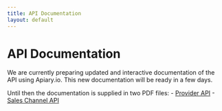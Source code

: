 ```yaml
---
title: API Documentation
layout: default
---
```


# API Documentation

We are currently preparing updated and interactive documentation of the API using Apiary.io.
This new documentation will be ready in a few days.

Until then the documentation is supplied in two PDF files:
    - [Provider API](Provider-API.pdf)
    - [Sales Channel API](Sales-Channel-API.pdf)
